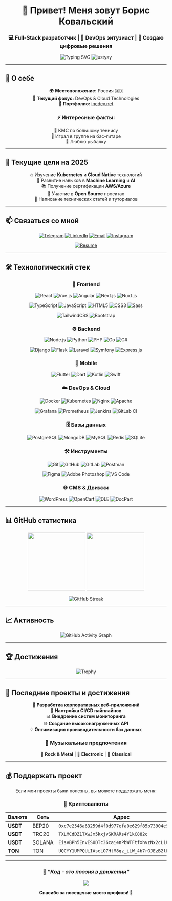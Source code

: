 <div align="center">

# 👋 Привет! Меня зовут Борис Ковальский

### 💻 Full-Stack разработчик | 🚀 DevOps энтузиаст | 🎯 Создаю цифровые решения

<img src="https://readme-typing-svg.herokuapp.com?font=Fira+Code&pause=1000&color=2196F3&center=true&vCenter=true&width=435&lines=Full-Stack+Developer;DevOps+Engineer;Open+Source+Contributor;Always+learning+new+things" alt="Typing SVG" />

<img src="https://komarev.com/ghpvc/?username=justyay&label=Просмотры%20профиля&color=0e75b6&style=for-the-badge" alt="justyay" />

</div>

---

## 🚀 О себе

<div align="center">

🌍 **Местоположение:** Россия 🇷🇺  
🎯 **Текущий фокус:** DevOps & Cloud Technologies  
💼 **Портфолио:** [incdev.net](https://incdev.net/)  

### ⚡ Интересные факты:
🎾 КМС по большому теннису  
🎸 Играл в группе на бас-гитаре  
🎣 Люблю рыбалку  

</div>

---

## 🎯 Текущие цели на 2025

<div align="center">

🔥 Изучение **Kubernetes** и **Cloud Native** технологий  
🌟 Развитие навыков в **Machine Learning** и **AI**  
📚 Получение сертификации **AWS/Azure**  
🤝 Участие в **Open Source** проектах  
📝 Написание технических статей и туториалов  

</div>

---

## 📫 Связаться со мной

<div align="center">

[![Telegram](https://img.shields.io/badge/Telegram-@justyay-2CA5E0?style=for-the-badge&logo=telegram&logoColor=white)](https://t.me/justyay)
[![LinkedIn](https://img.shields.io/badge/LinkedIn-bkovalskii-0077B5?style=for-the-badge&logo=linkedin&logoColor=white)](https://linkedin.com/in/bkovalskii)
[![Email](https://img.shields.io/badge/Email-main@incdev.ru-D14836?style=for-the-badge&logo=gmail&logoColor=white)](mailto:main@incdev.ru)
[![Instagram](https://img.shields.io/badge/Instagram-chd13-E4405F?style=for-the-badge&logo=instagram&logoColor=white)](https://instagram.com/chd13)

[![Resume](https://img.shields.io/badge/📄_Резюме-Скачать_PDF-FF6B6B?style=for-the-badge&logo=adobeacrobatreader&logoColor=white)](https://github.com/JustYay/MyProfile/blob/main/CV%20-%20Boris%20Kovalskii.pdf)

</div>

---

## 🛠️ Технологический стек

<div align="center">

### 🎨 Frontend
![React](https://img.shields.io/badge/React-20232A?style=for-the-badge&logo=react&logoColor=61DAFB)
![Vue.js](https://img.shields.io/badge/Vue.js-35495E?style=for-the-badge&logo=vue.js&logoColor=4FC08D)
![Angular](https://img.shields.io/badge/Angular-DD0031?style=for-the-badge&logo=angular&logoColor=white)
![Next.js](https://img.shields.io/badge/Next.js-000000?style=for-the-badge&logo=next.js&logoColor=white)
![Nuxt.js](https://img.shields.io/badge/Nuxt.js-00C58E?style=for-the-badge&logo=nuxt.js&logoColor=white)

![TypeScript](https://img.shields.io/badge/TypeScript-007ACC?style=for-the-badge&logo=typescript&logoColor=white)
![JavaScript](https://img.shields.io/badge/JavaScript-F7DF1E?style=for-the-badge&logo=javascript&logoColor=black)
![HTML5](https://img.shields.io/badge/HTML5-E34F26?style=for-the-badge&logo=html5&logoColor=white)
![CSS3](https://img.shields.io/badge/CSS3-1572B6?style=for-the-badge&logo=css3&logoColor=white)
![Sass](https://img.shields.io/badge/Sass-CC6699?style=for-the-badge&logo=sass&logoColor=white)

![TailwindCSS](https://img.shields.io/badge/Tailwind_CSS-38B2AC?style=for-the-badge&logo=tailwind-css&logoColor=white)
![Bootstrap](https://img.shields.io/badge/Bootstrap-563D7C?style=for-the-badge&logo=bootstrap&logoColor=white)

### ⚙️ Backend
![Node.js](https://img.shields.io/badge/Node.js-43853D?style=for-the-badge&logo=node.js&logoColor=white)
![Python](https://img.shields.io/badge/Python-3776AB?style=for-the-badge&logo=python&logoColor=white)
![PHP](https://img.shields.io/badge/PHP-777BB4?style=for-the-badge&logo=php&logoColor=white)
![Go](https://img.shields.io/badge/Go-00ADD8?style=for-the-badge&logo=go&logoColor=white)
![C#](https://img.shields.io/badge/C%23-239120?style=for-the-badge&logo=c-sharp&logoColor=white)

![Django](https://img.shields.io/badge/Django-092E20?style=for-the-badge&logo=django&logoColor=white)
![Flask](https://img.shields.io/badge/Flask-000000?style=for-the-badge&logo=flask&logoColor=white)
![Laravel](https://img.shields.io/badge/Laravel-FF2D20?style=for-the-badge&logo=laravel&logoColor=white)
![Symfony](https://img.shields.io/badge/Symfony-000000?style=for-the-badge&logo=symfony&logoColor=white)
![Express.js](https://img.shields.io/badge/Express.js-404D59?style=for-the-badge&logo=express&logoColor=white)

### 📱 Mobile
![Flutter](https://img.shields.io/badge/Flutter-02569B?style=for-the-badge&logo=flutter&logoColor=white)
![Dart](https://img.shields.io/badge/Dart-0175C2?style=for-the-badge&logo=dart&logoColor=white)
![Kotlin](https://img.shields.io/badge/Kotlin-0095D5?style=for-the-badge&logo=kotlin&logoColor=white)
![Swift](https://img.shields.io/badge/Swift-FA7343?style=for-the-badge&logo=swift&logoColor=white)

### ☁️ DevOps & Cloud
![Docker](https://img.shields.io/badge/Docker-2496ED?style=for-the-badge&logo=docker&logoColor=white)
![Kubernetes](https://img.shields.io/badge/Kubernetes-326CE5?style=for-the-badge&logo=kubernetes&logoColor=white)
![Nginx](https://img.shields.io/badge/Nginx-009639?style=for-the-badge&logo=nginx&logoColor=white)
![Apache](https://img.shields.io/badge/Apache-D22128?style=for-the-badge&logo=apache&logoColor=white)

![Grafana](https://img.shields.io/badge/Grafana-F46800?style=for-the-badge&logo=grafana&logoColor=white)
![Prometheus](https://img.shields.io/badge/Prometheus-E6522C?style=for-the-badge&logo=prometheus&logoColor=white)
![Jenkins](https://img.shields.io/badge/Jenkins-D24939?style=for-the-badge&logo=jenkins&logoColor=white)
![GitLab CI](https://img.shields.io/badge/GitLab%20CI-FC6D26?style=for-the-badge&logo=gitlab&logoColor=white)

### 🗄️ Базы данных
![PostgreSQL](https://img.shields.io/badge/PostgreSQL-316192?style=for-the-badge&logo=postgresql&logoColor=white)
![MongoDB](https://img.shields.io/badge/MongoDB-4EA94B?style=for-the-badge&logo=mongodb&logoColor=white)
![MySQL](https://img.shields.io/badge/MySQL-00000F?style=for-the-badge&logo=mysql&logoColor=white)
![Redis](https://img.shields.io/badge/Redis-DC382D?style=for-the-badge&logo=redis&logoColor=white)
![SQLite](https://img.shields.io/badge/SQLite-07405E?style=for-the-badge&logo=sqlite&logoColor=white)

### 🛠️ Инструменты
![Git](https://img.shields.io/badge/Git-F05032?style=for-the-badge&logo=git&logoColor=white)
![GitHub](https://img.shields.io/badge/GitHub-100000?style=for-the-badge&logo=github&logoColor=white)
![GitLab](https://img.shields.io/badge/GitLab-FC6D26?style=for-the-badge&logo=gitlab&logoColor=white)
![Postman](https://img.shields.io/badge/Postman-FF6C37?style=for-the-badge&logo=postman&logoColor=white)

![Figma](https://img.shields.io/badge/Figma-F24E1E?style=for-the-badge&logo=figma&logoColor=white)
![Adobe Photoshop](https://img.shields.io/badge/Adobe%20Photoshop-31A8FF?style=for-the-badge&logo=adobe%20photoshop&logoColor=white)
![VS Code](https://img.shields.io/badge/VS%20Code-007ACC?style=for-the-badge&logo=visual%20studio%20code&logoColor=white)

### 🌐 CMS & Движки
![WordPress](https://img.shields.io/badge/WordPress-21759B?style=for-the-badge&logo=wordpress&logoColor=white)
![OpenCart](https://img.shields.io/badge/OpenCart-1BA3E0?style=for-the-badge&logo=opencart&logoColor=white)
![DLE](https://img.shields.io/badge/DataLife_Engine-FF6B35?style=for-the-badge&logo=data:image/svg+xml;base64,PHN2ZyB3aWR0aD0iMjQiIGhlaWdodD0iMjQiIHZpZXdCb3g9IjAgMCAyNCAyNCIgZmlsbD0ibm9uZSIgeG1sbnM9Imh0dHA6Ly93d3cudzMub3JnLzIwMDAvc3ZnIj4KPHBhdGggZD0iTTEyIDJMMTMuMDkgOC4yNkwyMCA5TDEzLjA5IDE1Ljc0TDEyIDIyTDEwLjkxIDE1Ljc0TDQgOUwxMC45MSA4LjI2TDEyIDJaIiBmaWxsPSJ3aGl0ZSIvPgo8L3N2Zz4K&logoColor=white)
![DocPart](https://img.shields.io/badge/DocPart-4CAF50?style=for-the-badge&logo=data:image/svg+xml;base64,PHN2ZyB3aWR0aD0iMjQiIGhlaWdodD0iMjQiIHZpZXdCb3g9IjAgMCAyNCAyNCIgZmlsbD0ibm9uZSIgeG1sbnM9Imh0dHA6Ly93d3cudzMub3JnLzIwMDAvc3ZnIj4KPHBhdGggZD0iTTEyIDJMMTMuMDkgOC4yNkwyMCA5TDEzLjA5IDE1Ljc0TDEyIDIyTDEwLjkxIDE1Ljc0TDQgOUwxMC45MSA4LjI2TDEyIDJaIiBmaWxsPSJ3aGl0ZSIvPgo8L3N2Zz4K&logoColor=white)

</div>

---

## 📊 GitHub статистика

<div align="center">

<img height="180em" src="https://github-readme-stats.vercel.app/api?username=justyay&show_icons=true&theme=tokyonight&include_all_commits=true&count_private=true"/>
<img height="180em" src="https://github-readme-stats.vercel.app/api/top-langs/?username=justyay&layout=compact&langs_count=8&theme=tokyonight"/>

</div>

<div align="center">

![GitHub Streak](https://github-readme-streak-stats.herokuapp.com/?user=justyay&theme=tokyonight)

</div>

---

## 📈 Активность

<div align="center">

![GitHub Activity Graph](https://github-readme-activity-graph.vercel.app/graph?username=justyay&theme=tokyo-night)

</div>

---

## 🏆 Достижения

<div align="center">

![Trophy](https://github-profile-trophy.vercel.app/?username=justyay&theme=tokyonight&no-frame=false&no-bg=false&margin-w=4)

</div>

---

## 📝 Последние проекты и достижения

<div align="center">

🚀 **Разработка корпоративных веб-приложений**  
🔧 **Настройка CI/CD пайплайнов**  
📊 **Внедрение систем мониторинга**  
🌐 **Создание высоконагруженных API**  
💡 **Оптимизация производительности баз данных**

### 🎵 Музыкальные предпочтения
🎸 **Rock & Metal** | 🎵 **Electronic** | 🎼 **Classical**

</div>

---

## 💰 Поддержать проект

<div align="center">

Если мои проекты были полезны, вы можете поддержать меня:

### 💎 Криптовалюты

| Валюта | Сеть | Адрес |
|--------|------|-------|
| **USDT** | BEP20 | `0xc7e2546a63259d4f0d977efa0e629f85b73904e5` |
| **USDT** | TRC20 | `TXLMCdDZ1TXwJm5kxjvSKRARs4Y1kC882c` |
| **USDT** | SOLANA | `EisvBPh5EnvESUDTc36cai4nPbWTFtfxhvzNx2cL1UM4` |
| **TON** | TON | `UQCYY1UMPQUiIAseLO7HtM8qz_iLW_4b7rGJEzB2lB0WKK_b` |

</div>

---

<div align="center">

### 💭 *"Код - это поэзия в движении"*

<img src="https://capsule-render.vercel.app/api?type=waving&color=gradient&height=100&section=footer"/>

<!-- Snake Animation будет доступна после первого запуска GitHub Action -->
<!-- ![Snake animation](https://github.com/justyay/justyay/blob/output/github-contribution-grid-snake.svg) -->

**Спасибо за посещение моего профиля! 🚀**

</div>

